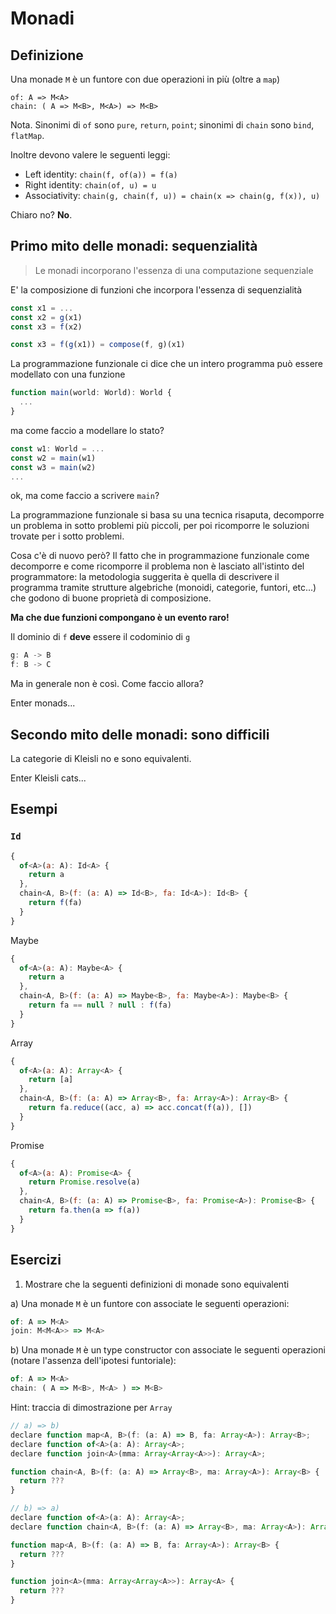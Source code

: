 # Monadi

## Definizione

Una monade `M` è un funtore con due operazioni in più (oltre a `map`)

```
of: A => M<A>
chain: ( A => M<B>, M<A>) => M<B>
```

Nota. Sinonimi di `of` sono `pure`, `return`, `point`; sinonimi di `chain` sono `bind`, `flatMap`.

Inoltre devono valere le seguenti leggi:

- Left identity: `chain(f, of(a)) = f(a)`
- Right identity: `chain(of, u) = u`
- Associativity: `chain(g, chain(f, u)) = chain(x => chain(g, f(x)), u)`

Chiaro no? **No**.

## Primo mito delle monadi: sequenzialità

> Le monadi incorporano l'essenza di una computazione sequenziale

E' la composizione di funzioni che incorpora l'essenza di sequenzialità

```js
const x1 = ...
const x2 = g(x1)
const x3 = f(x2)

const x3 = f(g(x1)) = compose(f, g)(x1)
```

La programmazione funzionale ci dice che un intero programma può essere modellato con una funzione

```js
function main(world: World): World {
  ...
}
```

ma come faccio a modellare lo stato?

```js
const w1: World = ...
const w2 = main(w1)
const w3 = main(w2)
...
```

ok, ma come faccio a scrivere `main`?

La programmazione funzionale si basa su una tecnica risaputa, decomporre un problema in sotto problemi più piccoli, per poi ricomporre le soluzioni trovate per i sotto problemi.

Cosa c'è di nuovo però? Il fatto che in programmazione funzionale come decomporre e come ricomporre il problema non è lasciato all'istinto del programmatore: la metodologia suggerita è quella di descrivere il programma tramite strutture algebriche (monoidi, categorie, funtori, etc...) che godono di buone proprietà di composizione.

**Ma che due funzioni compongano è un evento raro!**

Il dominio di `f` **deve** essere il codominio di `g`

```js
g: A -> B
f: B -> C
```

Ma in generale non è così. Come faccio allora?

Enter monads...

## Secondo mito delle monadi: sono difficili

La categorie di Kleisli no e sono equivalenti.

Enter Kleisli cats...

## Esempi

### `Id`

```js
{
  of<A>(a: A): Id<A> {
    return a
  },
  chain<A, B>(f: (a: A) => Id<B>, fa: Id<A>): Id<B> {
    return f(fa)
  }
}
```

Maybe

```js
{
  of<A>(a: A): Maybe<A> {
    return a
  },
  chain<A, B>(f: (a: A) => Maybe<B>, fa: Maybe<A>): Maybe<B> {
    return fa == null ? null : f(fa)
  }
}
```

Array

```js
{
  of<A>(a: A): Array<A> {
    return [a]
  },
  chain<A, B>(f: (a: A) => Array<B>, fa: Array<A>): Array<B> {
    return fa.reduce((acc, a) => acc.concat(f(a)), [])
  }
}
```

Promise

```js
{
  of<A>(a: A): Promise<A> {
    return Promise.resolve(a)
  },
  chain<A, B>(f: (a: A) => Promise<B>, fa: Promise<A>): Promise<B> {
    return fa.then(a => f(a))
  }
}
```

## Esercizi

1) Mostrare che la seguenti definizioni di monade sono equivalenti

a) Una monade `M` è un funtore con associate le seguenti operazioni:

```js
of: A => M<A>
join: M<M<A>> => M<A>
```

b) Una monade `M` è un type constructor con associate le seguenti operazioni (notare l'assenza dell'ipotesi funtoriale):

```js
of: A => M<A>
chain: ( A => M<B>, M<A> ) => M<B>
```

Hint: traccia di dimostrazione per `Array`

```js
// a) => b)
declare function map<A, B>(f: (a: A) => B, fa: Array<A>): Array<B>;
declare function of<A>(a: A): Array<A>;
declare function join<A>(mma: Array<Array<A>>): Array<A>;

function chain<A, B>(f: (a: A) => Array<B>, ma: Array<A>): Array<B> {
  return ???
}

// b) => a)
declare function of<A>(a: A): Array<A>;
declare function chain<A, B>(f: (a: A) => Array<B>, ma: Array<A>): Array<B>;

function map<A, B>(f: (a: A) => B, fa: Array<A>): Array<B> {
  return ???
}

function join<A>(mma: Array<Array<A>>): Array<A> {
  return ???
}
```
